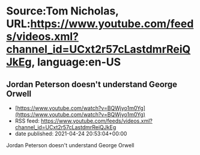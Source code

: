 # Source:Tom Nicholas, URL:https://www.youtube.com/feeds/videos.xml?channel_id=UCxt2r57cLastdmrReiQJkEg, language:en-US

## Jordan Peterson doesn't understand George Orwell
 - [https://www.youtube.com/watch?v=BQWjyo1m0Yg](https://www.youtube.com/watch?v=BQWjyo1m0Yg)
 - RSS feed: https://www.youtube.com/feeds/videos.xml?channel_id=UCxt2r57cLastdmrReiQJkEg
 - date published: 2021-04-24 20:53:04+00:00

Jordan Peterson doesn't understand George Orwell

